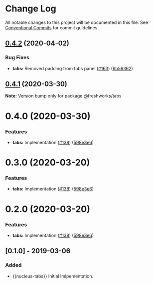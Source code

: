 # Change Log

All notable changes to this project will be documented in this file.
See [Conventional Commits](https://conventionalcommits.org) for commit guidelines.

## [0.4.2](https://github.com/freshdesk/nucleus/compare/@freshworks/tabs@0.4.1...@freshworks/tabs@0.4.2) (2020-04-02)


### Bug Fixes

* **tabs:** Removed padding from tabs panel ([#163](https://github.com/freshdesk/nucleus/issues/163)) ([6b56362](https://github.com/freshdesk/nucleus/commit/6b56362eff99ab6c26a5b6e8d94c1374da707a08))





## [0.4.1](https://github.com/freshdesk/nucleus/compare/@freshworks/tabs@0.4.0...@freshworks/tabs@0.4.1) (2020-03-30)

**Note:** Version bump only for package @freshworks/tabs





# 0.4.0 (2020-03-30)


### Features

* **tabs:** Implementation ([#138](https://github.com/freshdesk/nucleus/issues/138)) ([598e3e6](https://github.com/freshdesk/nucleus/commit/598e3e6e5a18efa8d8127c7c4165629c8e44cc92))





# 0.3.0 (2020-03-20)


### Features

* **tabs:** Implementation ([#138](https://github.com/freshdesk/nucleus/issues/138)) ([598e3e6](https://github.com/freshdesk/nucleus/commit/598e3e6e5a18efa8d8127c7c4165629c8e44cc92))





# 0.2.0 (2020-03-20)


### Features

* **tabs:** Implementation ([#138](https://github.com/freshdesk/nucleus/issues/138)) ([598e3e6](https://github.com/freshdesk/nucleus/commit/598e3e6e5a18efa8d8127c7c4165629c8e44cc92))





## [0.1.0] - 2019-03-06
### Added
- {{nucleus-tabs}} Initial imlpementation.
